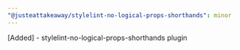 ```yaml
---
"@justeattakeaway/stylelint-no-logical-props-shorthands": minor
---
```


[Added] - stylelint-no-logical-props-shorthands plugin
